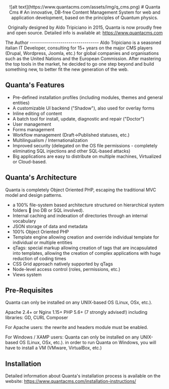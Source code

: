 <center>
![alt text](https://www.quantacms.com/assets/img/q_cms.png)
# Quanta Cms #
An innovative, DB-free Content Management System for web and application development, based on the principles of Quantum physics.

Originally designed by Aldo Tripiciano in 2015, Quanta is now proudly free and open source.
Detailed info is available at: https://www.quantacms.com
</center>
The Author
----------------------------------
Aldo Tripiciano is a seasoned italian IT Developer, consulting for 15+ years on the major CMS players (Drupal, Wordpress, Joomla, etc.) for global companies and organisations such as the United Nations and the European Commission. 
After mastering the top tools in the market, he decided to go one step beyond and build something new, to better fit the new generation of the web. 


Quanta's Features
----------------------------------

- Pre-defined installation profiles (including modules, themes and general entities)
- A customizable UI backend ("Shadow"), also used for overlay forms
- Inline editing of content
- A batch tool for install, update, diagnostic and repair ("Doctor")
- User management
- Forms management
- Workflow management (Draft->Published statuses, etc.)
- Multilingualism / Internationalization 
- Improved security (delegated on the OS file permissions - completely eliminating SQL injections and other SQL-based attacks)
- Big applications are easy to distribute on multiple machines, Virtualized or Cloud-based.


Quanta's Architecture
----------------------------------
Quanta is completely Object Oriented PHP, escaping the traditional MVC model and design patterns. 

* a 100% file-system based architecture structured on  hierarchical system folders 📁 (no DB or SQL involved). 
* Internal caching and indexation of directories through an internal vocabulary
* JSON storage of data and metadata
* 100% Object Oriented PHP
* Template engine allowing creation and override individual template for individual or multiple entities
* qTags: special markup allowing creation of tags that are incapsulated into templates, allowing the creation of complex applications with huge reduction of coding times
* CSS Grid approach natively supported by qTags
* Node-level access control (roles, permissions, etc.)
* Views system


Pre-Requisites
----------------------------------
Quanta can only be installed on any UNIX-based OS (Linux, OSx, etc.). 

Apache 2.4+ or Nginx 1.15+
PHP 5.6+ (7 strongly advised!) including libraries: GD, CURL
Composer

For Apache users:
the rewrite and headers module must be enabled.

For Windows / XAMP users:
Quanta can only be installed on any UNIX-based OS (Linux, OSx, etc.). 
in order to run Quanta on Windows, you will have to install a VM (VMware, VirtualBox, etc.) 


Installation
-----------------

Detailed information about Quanta's installation process is available on the website: https://www.quantacms.com/installation-instructions/

